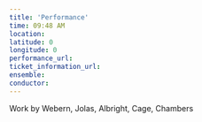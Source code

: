 ```yaml
---
title: 'Performance'
time: 09:48 AM
location: 
latitude: 0
longitude: 0
performance_url: 
ticket_information_url: 
ensemble: 
conductor: 
---
```

Work by Webern, Jolas, Albright, Cage, Chambers